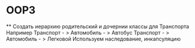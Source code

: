 # OOP3
** Создать иерархию родительский и дочернии классы для Транспорта
Например Транспорт - > Автомобиль - > Автобус
Транспорт - > Автомобиль - > Легковой
Используем наследование, инкапсуляцию
